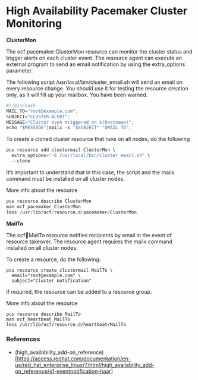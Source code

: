 # High Availability Pacemaker Cluster Monitoring

**ClusterMon**

The ocf:pacemaker:ClusterMon resource can monitor the cluster status and trigger alerts on each cluster event. The resource agent can execute an external program to send an email notification by using the extra_options parameter.

The following script /usr/local/bin/cluster_email.sh will send an email on every resource change. You should use it for testing the resource creation only, as it will fill up your mailbox. You have been warned.

```s
#!/bin/bash
MAIL_TO="root@example.com";
SUBJECT="CLUSTER-ALERT";
MESSAGE="Cluster even triggered on $(hostname)";
echo "$MESSAGE"|mailx -s "$SUBJECT" "$MAIL_TO";
```

To create a cloned cluster resource that runs on all nodes, do the following

```s
pcs resource add clustermail ClusterMon \
  extra_options="-E /usr/local/bin/cluster_email.sh" \
  --clone
```

It’s important to understand that in this case, the script and the mailx command must be installed on all cluster nodes.

More info about the resource

```s
pcs resource describe ClusterMon
man ocf_pacemaker_ClusterMon
less /usr/lib/ocf/resource.d/pacemaker/ClusterMon
```

**MailTo**

The ocf:heartbeat:MailTo resource notifies recipients by email in the event of resource takeover. The resource agent requires the mailx command installed on all cluster nodes.

To create a resource, do the following:

```
pcs resource create clustermail MailTo \
  email="root@example.com" \
  subject="Cluster notification"
```

If required, the resource can be added to a resource group.

More info about the resource

```
pcs resource describe MailTo
man ocf_heartbeat_MailTo
less /usr/lib/ocf/resource.d/heartbeat/MailTo
```

### References

* (high_availability_add-on_reference)[https://access.redhat.com/documentation/en-us/red_hat_enterprise_linux/7/html/high_availability_add-on_reference/s1-eventnotification-haar]